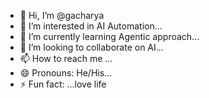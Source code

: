 - 👋 Hi, I’m @gacharya
- 👀 I’m interested in AI Automation...
- 🌱 I’m currently learning Agentic approach...
- 💞️ I’m looking to collaborate on AI...
- 📫 How to reach me ...
- 😄 Pronouns: He/His...
- ⚡ Fun fact: ...love life

<!---
gacharya/gacharya is a ✨ special ✨ repository because its `README.md` (this file) appears on your GitHub profile.
You can click the Preview link to take a look at your changes.
--->
